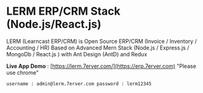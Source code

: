 # LERM ERP/CRM Stack (Node.js/React.js)

LERM (Learncast ERP/CRM) is Open Source ERP/CRM (Invoice / Inventory / Accounting / HR) Based on Advanced Mern Stack (Node.js / Express.js / MongoDb / React.js ) with Ant Design (AntD) and Redux

**Live App Demo** : [https://lerm.7erver.com/](https://erp.7erver.com) "Please use chrome"

`username : admin@lerm.7erver.com password : lerm12345`
